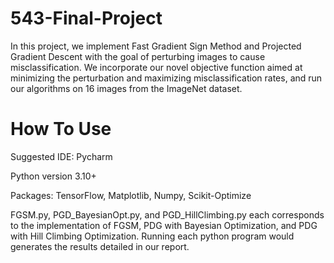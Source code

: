 # 543-Final-Project

In this project, we implement Fast Gradient Sign Method and Projected Gradient Descent with the goal of perturbing images to cause misclassification. We incorporate our novel objective function aimed at minimizing the perturbation and maximizing misclassification rates, and run our algorithms on 16 images from the ImageNet dataset.

# How To Use
Suggested IDE: Pycharm

Python version 3.10+

Packages: TensorFlow, Matplotlib, Numpy, Scikit-Optimize

FGSM.py, PGD_BayesianOpt.py, and PGD_HillClimbing.py each corresponds to the implementation of FGSM, PDG with Bayesian Optimization, and PDG with Hill Climbing Optimization. Running each python program would generates the results detailed in our report.
